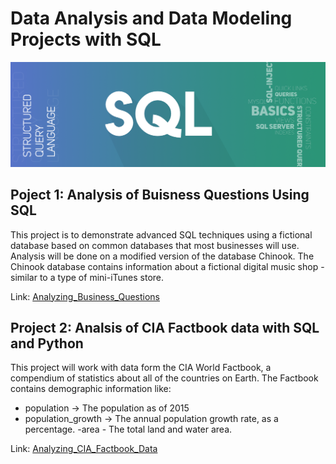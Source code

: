 # Data Analysis and Data Modeling Projects with SQL

![](https://github.com/AyersAuthentic/sql_projects/blob/main/images/SQL.png?raw=true)

## Poject 1: Analysis of Buisness Questions Using SQL
This project is to demonstrate advanced SQL techniques using a fictional database based on common databases that most businesses will use. Analysis will be done on a modified version of the database Chinook. The Chinook database contains information about a fictional digital music shop - similar to a type of mini-iTunes store.

Link: [Analyzing_Business_Questions](https://github.com/AyersAuthentic/sql_projects/blob/main/Analyzing_Business_Question_Using_SQL/Analyzing%20Business%20Questions%20Using%20SQL.ipynb)

## Project 2: Analsis of CIA Factbook data with SQL and Python
This project will work with data form the CIA World Factbook, a compendium of statistics about all of the countries on Earth. The Factbook contains demographic information like:

- population -> The population as of 2015
- population_growth -> The annual population growth rate, as a       percentage.
-area - The total land and water area.

Link: [Analyzing_CIA_Factbook_Data](https://github.com/AyersAuthentic/sql_projects/blob/main/Analyzing_CIA_Factbook_Data_Using_SQLite_and_Python/Analyzing%20CIA%20Factbook.ipynb)